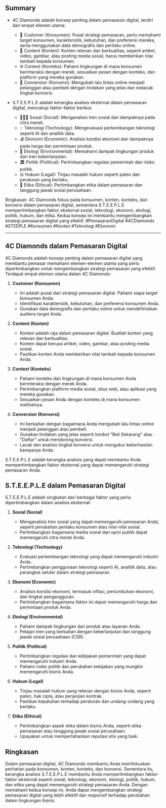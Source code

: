 ## Summary

- 4C Diamonds adalah konsep penting dalam pemasaran digital, terdiri dari empat elemen utama:
  - 🎯 Customer (Konsumen): Pusat strategi pemasaran, perlu memahami target konsumen, karakteristik, kebutuhan, dan preferensi mereka, serta menggunakan data demografis dan perilaku online.
  - 📝 Content (Konten): Konten relevan dan berkualitas, seperti artikel, video, gambar, atau posting media sosial, harus memberikan nilai tambah kepada konsumen.
  - 🌐 Context (Konteks): Pahami lingkungan di mana konsumen berinteraksi dengan merek, sesuaikan pesan dengan konteks, dan platform yang mereka gunakan.
  - 🔄 Conversion (Konversi): Mengubah lalu lintas online menjadi pelanggan atau pembeli dengan tindakan yang jelas dan melacak tingkat konversi.

- S.T.E.E.P.L.E adalah kerangka analisis eksternal dalam pemasaran digital, mencakup faktor-faktor berikut:
  - 🧑‍🤝‍🧑 Sosial (Social): Menganalisis tren sosial dan dampaknya pada citra merek.
  - 💡 Teknologi (Technology): Mengevaluasi perkembangan teknologi seperti AI dan analitik data.
  - 💰 Ekonomi (Economic): Analisis kondisi ekonomi dan dampaknya pada harga dan permintaan produk.
  - 🌿 Ekologi (Environmental): Memahami dampak lingkungan produk dan tren keberlanjutan.
  - 🏛️ Politik (Political): Pertimbangkan regulasi pemerintah dan risiko politik.
  - ⚖️ Hukum (Legal): Tinjau masalah hukum seperti paten dan peraturan yang berlaku.
  - 🤝 Etika (Ethical): Pertimbangkan etika dalam pemasaran dan tanggung jawab sosial perusahaan.

Ringkasan: 4C Diamonds fokus pada konsumen, konten, konteks, dan konversi dalam pemasaran digital, sementara S.T.E.E.P.L.E mempertimbangkan faktor eksternal sosial, teknologi, ekonomi, ekologi, politik, hukum, dan etika. Kedua konsep ini membantu mengembangkan strategi pemasaran digital yang efektif. #PemasaranDigital #4CDiamonds #STEEPLE #Konsumen #Konten #Teknologi #Ekonomi

---

## 4C Diamonds dalam Pemasaran Digital

4C Diamonds adalah konsep penting dalam pemasaran digital yang membantu pemasar memahami elemen-elemen utama yang perlu dipertimbangkan untuk mengembangkan strategi pemasaran yang efektif. Terdapat empat elemen utama dalam 4C Diamonds:

1. **Customer (Konsumen)**
   - Ini adalah pusat dari strategi pemasaran digital. Pahami siapa target konsumen Anda.
   - Identifikasi karakteristik, kebutuhan, dan preferensi konsumen Anda.
   - Gunakan data demografis dan perilaku online untuk mendefinisikan audiens target Anda.

2. **Content (Konten)**
   - Konten adalah raja dalam pemasaran digital. Buatlah konten yang relevan dan berkualitas.
   - Konten dapat berupa artikel, video, gambar, atau posting media sosial.
   - Pastikan konten Anda memberikan nilai tambah kepada konsumen Anda.

3. **Context (Konteks)**
   - Pahami konteks dan lingkungan di mana konsumen Anda berinteraksi dengan merek Anda.
   - Pertimbangkan platform media sosial, situs web, atau aplikasi yang mereka gunakan.
   - Sesuaikan pesan Anda dengan konteks di mana konsumen melihatnya.

4. **Conversion (Konversi)**
   - Ini berkaitan dengan bagaimana Anda mengubah lalu lintas online menjadi pelanggan atau pembeli.
   - Gunakan tindakan yang jelas seperti tombol "Beli Sekarang" atau "Daftar" untuk mendorong konversi.
   - Lacak dan analisis tingkat konversi untuk mengukur keberhasilan kampanye Anda.

S.T.E.E.P.L.E adalah kerangka analisis yang dapat membantu Anda mempertimbangkan faktor eksternal yang dapat memengaruhi strategi pemasaran Anda.

## S.T.E.E.P.L.E dalam Pemasaran Digital

S.T.E.E.P.L.E adalah singkatan dari berbagai faktor yang perlu dipertimbangkan dalam analisis eksternal:

1. **Sosial (Social)**
   - Menganalisis tren sosial yang dapat memengaruhi pemasaran Anda, seperti perubahan perilaku konsumen atau nilai-nilai sosial.
   - Pertimbangkan bagaimana media sosial dan opini publik dapat memengaruhi citra merek Anda.

2. **Teknologi (Technology)**
   - Evaluasi perkembangan teknologi yang dapat memengaruhi industri Anda.
   - Pertimbangkan penggunaan teknologi seperti AI, analitik data, atau perangkat seluler dalam strategi pemasaran.

3. **Ekonomi (Economic)**
   - Analisis kondisi ekonomi, termasuk inflasi, pertumbuhan ekonomi, dan tingkat pengangguran.
   - Pertimbangkan bagaimana faktor ini dapat memengaruhi harga dan permintaan produk Anda.

4. **Ekologi (Environmental)**
   - Pahami dampak lingkungan dari produk atau layanan Anda.
   - Pelajari tren yang berkaitan dengan keberlanjutan dan tanggung jawab sosial perusahaan (CSR).

5. **Politik (Political)**
   - Pertimbangkan regulasi dan kebijakan pemerintah yang dapat memengaruhi industri Anda.
   - Pahami risiko politik dan perubahan kebijakan yang mungkin memengaruhi bisnis Anda.

6. **Hukum (Legal)**
   - Tinjau masalah hukum yang relevan dengan bisnis Anda, seperti paten, hak cipta, atau perjanjian kontrak.
   - Pastikan kepatuhan terhadap peraturan dan undang-undang yang berlaku.

7. **Etika (Ethical)**
   - Pertimbangkan aspek etika dalam bisnis Anda, seperti etika pemasaran atau tanggung jawab sosial perusahaan.
   - Upayakan untuk mempertahankan reputasi etis yang baik.

## Ringkasan

Dalam pemasaran digital, 4C Diamonds membantu Anda memfokuskan perhatian pada konsumen, konten, konteks, dan konversi. Sementara itu, kerangka analisis S.T.E.E.P.L.E membantu Anda mempertimbangkan faktor-faktor eksternal seperti sosial, teknologi, ekonomi, ekologi, politik, hukum, dan etika yang dapat memengaruhi strategi pemasaran Anda. Dengan memahami kedua konsep ini, Anda dapat mengembangkan strategi pemasaran digital yang lebih efektif dan responsif terhadap perubahan dalam lingkungan bisnis.